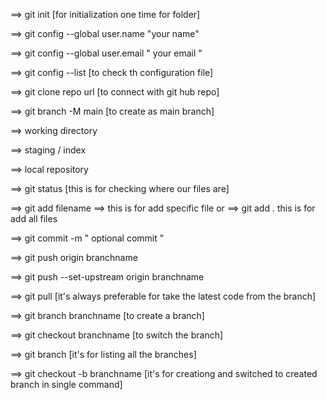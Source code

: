 <!-- git commits  -->

==>  git init [for initialization one time for folder]

==> git config --global user.name "your name"

==> git config --global user.email " your email "

==> git config --list [to check th configuration file]

==> git clone repo url [to connect with git hub repo]

==> git branch -M main [to create as main branch]

<!-- git phases -->

==> working directory

==> staging / index

==> local repository

==> git status [this is for checking where our files are]
<!-- working directory to staging/ index -->

==> git add filename  ==> this is for add specific file  or
==> git add .   this is for add all files


<!-- staging/index to local repository -->

==> git commit -m " optional commit "

<!-- local repository to git hub or cetnralized repository -->

==> git push origin branchname  

==>  git push --set-upstream origin branchname

==> git pull [it's always preferable for take the latest code from the branch]

<!-- branching -->

==> git branch branchname  [to create a branch]

==> git checkout branchname [to switch the branch]

==> git branch [it's for listing all the branches]

==> git checkout -b branchname [it's for creationg and switched to created branch in single command]



